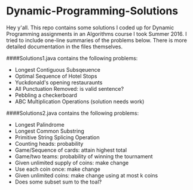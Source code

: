 # Dynamic-Programming-Solutions

Hey y'all. This repo contains some solutions I coded up for Dynamic Programming assignments in an Algorithms course I took Summer 2016. I tried to include one-line summaries of the problems below. There is more detailed documentation in the files themselves. 

####Solutions1.java contains the following problems:
* Longest Contiguous Subsqeuence
* Optimal Sequence of Hotel Stops
* Yuckdonald's opening restauraunts
* All Punctuation Removed: is valid sentence?
* Pebbling a checkerboard
* ABC Multiplication Operations (solution needs work)

####Solutions2.java contains the following problems:
* Longest Palindrome
* Longest Common Substring
* Primitive String Splicing Operation
* Counting heads: probability
* Game/Sequence of cards: attain highest total
* Game/two teams: probability of winning the tournament
* Given unlimited supply of coins: make change
* Use each coin once: make change
* Given unlimited coins: make change using at most k coins
* Does some subset sum to the toal?
